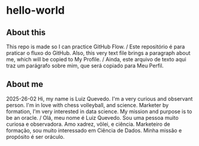 # hello-world

## About this
This repo is made so I can practice GitHub Flow. / Este repositório é para praticar o fluxo do GitHub.
Also, this very text file brings a paragraph about me, which will be copied to My Profile. / Ainda, este arquivo de texto aqui traz um parágrafo sobre mim, que será copiado para Meu Perfil.

## About me
2025-26-02
Hi, my name is Luiz Quevedo. I'm a very curious and observant person. I'm in love with chess volleyball, and science. Marketer by formation, I'm very interested in data science. My mission and purpose is to be an oracle. / Olá, meu nome é Luiz Quevedo. Sou uma pessoa muito curiosa e observadora. Amo xadrez, vôlei, e ciência. Marketeiro de formação, sou muito interessado em Ciência de Dados. Minha missão e propósito é ser oráculo.
